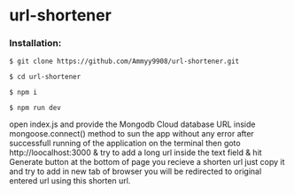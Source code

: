 # url-shortener

### Installation:

 `$ git clone https://github.com/Ammyy9908/url-shortener.git`
 
 `$ cd url-shortener`
 
 `$ npm i`
 
 `$ npm run dev`


open index.js and provide the Mongodb Cloud database URL inside mongoose.connect() method to sun the app without any error after successfull running of the application on the terminal then goto http://loocalhost:3000 & try to add a long url inside the text field & hit Generate button at the bottom of page you recieve a shorten url just copy it and try to add in new tab of browser you will be redirected to original entered url using this shorten url.
